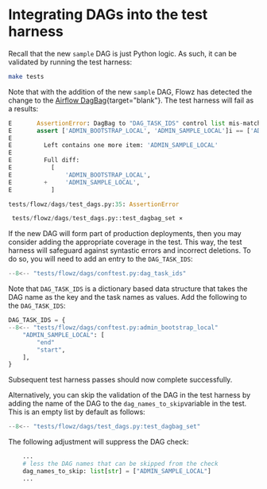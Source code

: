 # Integrating DAGs into the test harness

Recall that the new `sample` DAG is just Python logic. As such, it can be validated by running the test harness:

``` sh
make tests
```

Note that with the addition of the new `sample` DAG, Flowz has detected the change to the [Airflow DagBag](https://airflow.apache.org/docs/apache-airflow/stable/_api/airflow/models/dagbag/index.html){target="blank"}. The test harness will fail as a results:

``` python title="New DAG fails the test harness."
E       AssertionError: DagBag to "DAG_TASK_IDS" control list mis-match: check the DAG names defined by DAG_TASK_IDS in fixtures. Or, add to "dag_names_to_skip" in the test_dagbag_set() test to skip the check.
E       assert ['ADMIN_BOOTSTRAP_LOCAL', 'ADMIN_SAMPLE_LOCAL']i == ['ADMIN_BOOTSTRAP_LOCAL']
E
E         Left contains one more item: 'ADMIN_SAMPLE_LOCAL'
E
E         Full diff:
E           [
E               'ADMIN_BOOTSTRAP_LOCAL',
E         +     'ADMIN_SAMPLE_LOCAL',
E           ]

tests/flowz/dags/test_dags.py:35: AssertionError

 tests/flowz/dags/test_dags.py::test_dagbag_set ⨯
```

If the new DAG will form part of production deployments, then you may consider adding the appropriate coverage in the test. This way, the test harness will safeguard against syntastic errors and incorrect deletions. To do so, you will need to add an entry to the `DAG_TASK_IDS`:

``` python title="DAG_TASK_IDS in tests/flowz/dags/conftest.py"
--8<-- "tests/flowz/dags/conftest.py:dag_task_ids"
```

Note that `DAG_TASK_IDS` is a dictionary based data structure that takes the DAG name as the key and the task names as values. Add the following to the `DAG_TASK_IDS`:

``` python title="Adding new DAG to DAG_TASK_IDS"
DAG_TASK_IDS = {
--8<-- "tests/flowz/dags/conftest.py:admin_bootstrap_local"
    "ADMIN_SAMPLE_LOCAL": [
        "end"
        "start",
    ],
}
```

Subsequent test harness passes should now complete successfully.

Alternatively, you can skip the validation of the DAG in the test harness by adding the name of the DAG to the `dag_names_to_skip`variable in the test. This is an empty list by default as follows:

``` python title="Skip DAG definition in the DagBag set validation."
--8<-- "tests/flowz/dags/test_dags.py:test_dagbag_set"
```

The following adjustment will suppress the DAG check:
``` python
    ...
    # less the DAG names that can be skipped from the check
    dag_names_to_skip: list[str] = ["ADMIN_SAMPLE_LOCAL"]
    ...
```

